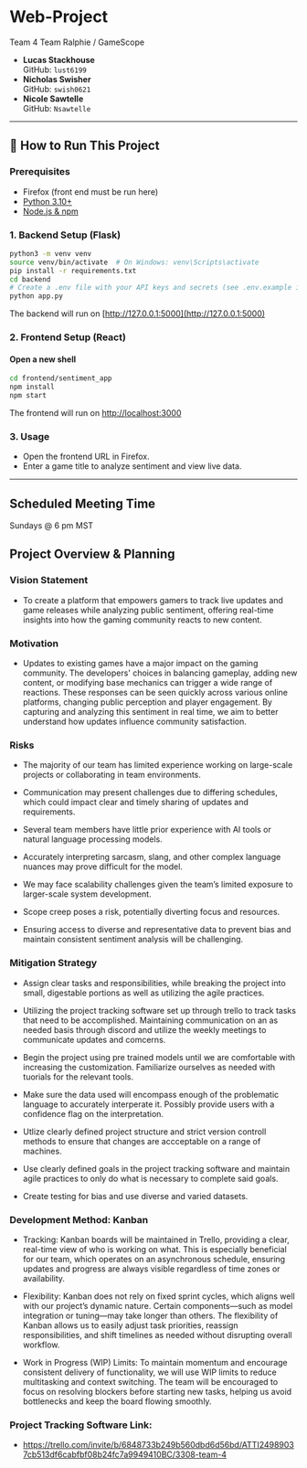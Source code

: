 
# Web-Project
Team 4
Team Ralphie / GameScope

- **Lucas Stackhouse**  
  GitHub: `lust6199`
- **Nicholas Swisher**  
  GitHub: `swish0621`
- **Nicole Sawtelle**  
  GitHub: `Nsawtelle`

---

## 🚀 How to Run This Project

### Prerequisites
- Firefox (front end must be run here)
- [Python 3.10+](https://www.python.org/downloads/)
- [Node.js & npm](https://nodejs.org/)

### 1. Backend Setup (Flask)
```bash
python3 -m venv venv
source venv/bin/activate  # On Windows: venv\Scripts\activate
pip install -r requirements.txt
cd backend
# Create a .env file with your API keys and secrets (see .env.example if available)
python app.py
```
The backend will run on [http://127.0.0.1:5000](http://127.0.0.1:5000)

### 2. Frontend Setup (React)
#### Open a new shell
```bash
cd frontend/sentiment_app
npm install
npm start
```
The frontend will run on [http://localhost:3000](http://localhost:3000)

### 3. Usage
- Open the frontend URL in Firefox.
- Enter a game title to analyze sentiment and view live data.

---

## **Scheduled Meeting Time**
Sundays @ 6 pm MST

## **Project Overview & Planning**
### **Vision Statement** 
- To create a platform that empowers gamers to track live updates and game releases while analyzing public sentiment, offering real-time insights into how the gaming community reacts to new content.
### **Motivation**
- Updates to existing games have a major impact on the gaming community. The developers' choices in balancing gameplay, adding new content, or modifying base mechanics can trigger a wide range of reactions. These responses can be seen quickly across various online platforms, changing public perception and player engagement. By capturing and analyzing this sentiment in real time, we aim to better understand how updates influence community satisfaction.
### **Risks**
- The majority of our team has limited experience working on large-scale projects or collaborating in team environments.

- Communication may present challenges due to differing schedules, which could impact clear and timely sharing of updates and requirements.

- Several team members have little prior experience with AI tools or natural language processing models.

- Accurately interpreting sarcasm, slang, and other complex language nuances may prove difficult for the model.

- We may face scalability challenges given the team’s limited exposure to larger-scale system development.

- Scope creep poses a risk, potentially diverting focus and resources.

- Ensuring access to diverse and representative data to prevent bias and maintain consistent sentiment analysis will be challenging.
### **Mitigation Strategy**
- Assign clear tasks and responsibilities, while breaking the project into small, digestable portions as well as utilizing the agile practices. 

- Utilizing the project tracking software set up through trello to track tasks that need to be accomplished. Maintaining communication on an as needed basis through discord and utilize the weekly meetings to communicate updates and comcerns. 

- Begin the project using pre trained models until we are comfortable with increasing the customization. Familiarize ourselves as needed with tuorials for the relevant tools.

- Make sure the data used will encompass enough of the problematic language to accurately interperate it. Possibly provide users with a confidence flag on the interpretation. 

- Utlize clearly defined project structure and strict version controll methods to ensure that changes are accceptable on a range of machines. 

- Use clearly defined goals in the project tracking software and maintain agile practices to only do what is necessary to complete said goals. 

- Create testing for bias and use diverse and varied datasets.  
### **Development Method: Kanban**
- Tracking: 
Kanban boards will be maintained in Trello, providing a clear, real-time view of who is working on what. This is especially beneficial for our team, which operates on an asynchronous schedule, ensuring updates and progress are always visible 	regardless of time zones or availability.

- Flexibility: 
Kanban does not rely on fixed sprint cycles, which aligns well with our project’s dynamic nature. Certain components—such as model integration or tuning—may take longer than others. The flexibility of Kanban allows us to easily adjust task 	priorities, reassign responsibilities, and shift timelines as needed without disrupting overall workflow.

- Work in Progress (WIP) Limits: 
To maintain momentum and encourage consistent delivery of functionality, we will use WIP limits to reduce multitasking and context switching. The team will be encouraged to focus on resolving blockers before starting new tasks, helping us 		avoid bottlenecks and keep the board flowing smoothly.
### **Project Tracking Software Link:**
 -  https://trello.com/invite/b/6848733b249b560dbd6d56bd/ATTI24989037cb513df6cabfbf08b24fc7a9949410BC/3308-team-4
